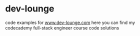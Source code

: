 # dev-lounge
code examples for www.dev-lounge.com
here you can find my codecademy full-stack engineer course code solutions
